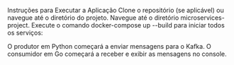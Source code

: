 Instruções para Executar a Aplicação
Clone o repositório (se aplicável) ou navegue até o diretório do projeto.
Navegue até o diretório microservices-project.
Execute o comando docker-compose up --build para iniciar todos os serviços:

O produtor em Python começará a enviar mensagens para o Kafka.
O consumidor em Go começará a receber e exibir as mensagens no console.

